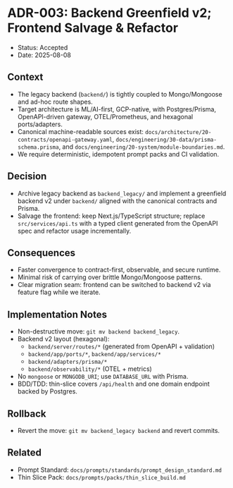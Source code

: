 # ADR-003: Backend Greenfield v2; Frontend Salvage & Refactor

- Status: Accepted
- Date: 2025-08-08

## Context

- The legacy backend (`backend/`) is tightly coupled to Mongo/Mongoose and ad-hoc route shapes.
- Target architecture is ML/AI-first, GCP-native, with Postgres/Prisma, OpenAPI-driven gateway, OTEL/Prometheus, and hexagonal ports/adapters.
- Canonical machine-readable sources exist: `docs/architecture/20-contracts/openapi-gateway.yaml`, `docs/engineering/30-data/prisma-schema.prisma`, and `docs/engineering/20-system/module-boundaries.md`.
- We require deterministic, idempotent prompt packs and CI validation.

## Decision

- Archive legacy backend as `backend_legacy/` and implement a greenfield backend v2 under `backend/` aligned with the canonical contracts and Prisma.
- Salvage the frontend: keep Next.js/TypeScript structure; replace `src/services/api.ts` with a typed client generated from the OpenAPI spec and refactor usage incrementally.

## Consequences

- Faster convergence to contract-first, observable, and secure runtime.
- Minimal risk of carrying over brittle Mongo/Mongoose patterns.
- Clear migration seam: frontend can be switched to backend v2 via feature flag while we iterate.

## Implementation Notes

- Non-destructive move: `git mv backend backend_legacy`.
- Backend v2 layout (hexagonal):
  - `backend/server/routes/*` (generated from OpenAPI + validation)
  - `backend/app/ports/*`, `backend/app/services/*`
  - `backend/adapters/prisma/*`
  - `backend/observability/*` (OTEL + metrics)
- No `mongoose` or `MONGODB_URI`; use `DATABASE_URL` with Prisma.
- BDD/TDD: thin-slice covers `/api/health` and one domain endpoint backed by Postgres.

## Rollback

- Revert the move: `git mv backend_legacy backend` and revert commits.

## Related

- Prompt Standard: `docs/prompts/standards/prompt_design_standard.md`
- Thin Slice Pack: `docs/prompts/packs/thin_slice_build.md`
